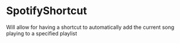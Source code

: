 # SpotifyShortcut
Will allow for having a shortcut to automatically add the current song playing to a specified playlist
